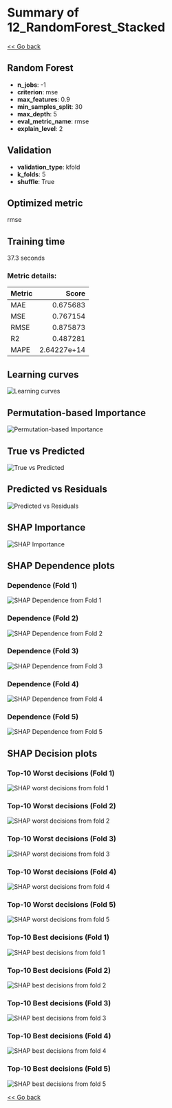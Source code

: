 # Summary of 12_RandomForest_Stacked

[<< Go back](../README.md)


## Random Forest
- **n_jobs**: -1
- **criterion**: mse
- **max_features**: 0.9
- **min_samples_split**: 30
- **max_depth**: 5
- **eval_metric_name**: rmse
- **explain_level**: 2

## Validation
 - **validation_type**: kfold
 - **k_folds**: 5
 - **shuffle**: True

## Optimized metric
rmse

## Training time

37.3 seconds

### Metric details:
| Metric   |       Score |
|:---------|------------:|
| MAE      | 0.675683    |
| MSE      | 0.767154    |
| RMSE     | 0.875873    |
| R2       | 0.487281    |
| MAPE     | 2.64227e+14 |



## Learning curves
![Learning curves](learning_curves.png)

## Permutation-based Importance
![Permutation-based Importance](permutation_importance.png)
## True vs Predicted

![True vs Predicted](true_vs_predicted.png)


## Predicted vs Residuals

![Predicted vs Residuals](predicted_vs_residuals.png)



## SHAP Importance
![SHAP Importance](shap_importance.png)

## SHAP Dependence plots

### Dependence (Fold 1)
![SHAP Dependence from Fold 1](learner_fold_0_shap_dependence.png)
### Dependence (Fold 2)
![SHAP Dependence from Fold 2](learner_fold_1_shap_dependence.png)
### Dependence (Fold 3)
![SHAP Dependence from Fold 3](learner_fold_2_shap_dependence.png)
### Dependence (Fold 4)
![SHAP Dependence from Fold 4](learner_fold_3_shap_dependence.png)
### Dependence (Fold 5)
![SHAP Dependence from Fold 5](learner_fold_4_shap_dependence.png)

## SHAP Decision plots

### Top-10 Worst decisions (Fold 1)
![SHAP worst decisions from fold 1](learner_fold_0_shap_worst_decisions.png)
### Top-10 Worst decisions (Fold 2)
![SHAP worst decisions from fold 2](learner_fold_1_shap_worst_decisions.png)
### Top-10 Worst decisions (Fold 3)
![SHAP worst decisions from fold 3](learner_fold_2_shap_worst_decisions.png)
### Top-10 Worst decisions (Fold 4)
![SHAP worst decisions from fold 4](learner_fold_3_shap_worst_decisions.png)
### Top-10 Worst decisions (Fold 5)
![SHAP worst decisions from fold 5](learner_fold_4_shap_worst_decisions.png)
### Top-10 Best decisions (Fold 1)
![SHAP best decisions from fold 1](learner_fold_0_shap_best_decisions.png)
### Top-10 Best decisions (Fold 2)
![SHAP best decisions from fold 2](learner_fold_1_shap_best_decisions.png)
### Top-10 Best decisions (Fold 3)
![SHAP best decisions from fold 3](learner_fold_2_shap_best_decisions.png)
### Top-10 Best decisions (Fold 4)
![SHAP best decisions from fold 4](learner_fold_3_shap_best_decisions.png)
### Top-10 Best decisions (Fold 5)
![SHAP best decisions from fold 5](learner_fold_4_shap_best_decisions.png)

[<< Go back](../README.md)
